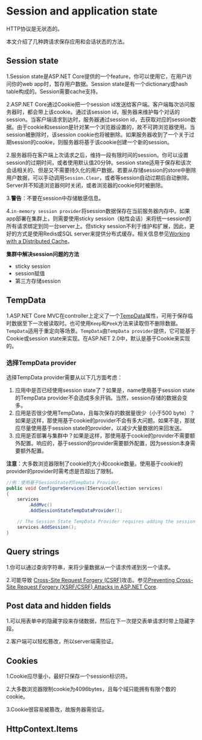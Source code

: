 # Session and application state

HTTP协议是无状态的。

本文介绍了几种跨请求保存应用和会话状态的方法。



## Session state

1.Session state是ASP.NET Core提供的一个feature，你可以使用它，在用户访问你的web app时，暂存用户数据。Session state是有一个dictionary或hash table构成的。Session需要cache支持。

2.ASP.NET Core通过Cookie把一个session id发送给客户端。客户端每次访问服务器时，都会带上该cookie。通过该session id，服务器来维护每个对话的session。当客户端请求到达时，服务器通过session id，去获取对应的session数据。由于cookie和session是针对某一个浏览器设置的，故不可跨浏览器使用。当session被删除时，该session cookie也将被删除。如果服务器收到了一个关于过期session的cookie，则服务器将基于该cookie创建一个新的session。

2.服务器将在客户端上次请求之后，维持一段有限时间的session。你可以设置session的过期时间，或者使用默认值20分钟。session state适用于保存和该次会话相关的、但是又不需要持久化的用户数据。若要从存储session的store中删除用户数据，可以手动调用`Session.Clear`，或者等session自动过期后自动删除。Server并不知道浏览器何时关闭，或者浏览器的cookie何时被删除。

3.**警告**：不要在session中存储敏感信息。

4.`in-memory session provider`将session数据保存在当前服务器内存中。如果app部署在集群上，则需要使用sticky session（粘性会话）来将统一session的所有请求绑定到同一台server上。但sticky session不利于维护和扩展，因此，更好的方式是使用Redis或SQL server来提供分布式缓存。相关信息参见[Working with a Distributed Cache](https://docs.microsoft.com/en-us/aspnet/core/performance/caching/distributed)。

**集群中解决session问题的方法**

* sticky session
* session赋值
* 第三方存储session



## TempData

1.ASP.NET Core MVC在controller上定义了一个[TempData](https://docs.microsoft.com/dotnet/api/microsoft.aspnetcore.mvc.controller.tempdata?view=aspnetcore-2.0#Microsoft_AspNetCore_Mvc_Controller_TempData)属性，可用于保存临时数据至下一次被读取时。也可使用`Keep`和`Peek`方法来读取但不删除数据。`TempData`适用于重定向等场景。`TempData`由`TempData provider`提供，它可能基于Cookie或session state来实现。在ASP.NET 2.0中，默认是基于Cookie来实现的。

### 选择TempData provider

选择TempData provider需要从以下几方面考虑：

1. 应用中是否已经使用session state了？如果是，name使用基于session state的TempData provider不会造成多余开销。当然，session存储的数据会变多。
2. 应用是否很少使用TempData，且每次保存的数据量很少（小于500 byte）？如果是这样，那使用基于cookie的provider不会有多大问题。如果不是，那就应尽量使用基于session state的provider，以减少大量数据的来回发送。
3. 应用是否部署与集群中？如果是这样，那使用基于cookie的provider不需要额外配置。响应的，基于session的provider需要额外配置，因为session本身需要额外配置。

**注意**：大多数浏览器限制了cookie的大小和cookie数量。使用基于cookie的provider的provider时需考虑是否超出了限制。

```c#
//例：使用基于SesionState的TempData Provider。
public void ConfigureServices(IServiceCollection services)
{
    services
        .AddMvc()
        .AddSessionStateTempDataProvider();

    // The Session State TempData Provider requires adding the session state service
    services.AddSession();
}
```



## Query strings

1.你可以通过查询字符串，来将少量数据从一个请求传递到另一个请求。

2.可能导致 [Cross-Site Request Forgery (CSRF)](https://www.owasp.org/index.php/Cross-Site_Request_Forgery_(CSRF))攻击。参见[Preventing Cross-Site Request Forgery (XSRF/CSRF) Attacks in ASP.NET Core](https://docs.microsoft.com/en-us/aspnet/core/security/anti-request-forgery).



## Post data and hidden fields

1.可以用表单中的隐藏字段来存储数据，然后在下一次提交表单请求时带上隐藏字段。

2.客户端可以轻松篡改，所以server端需验证。



## Cookies

1.Cookie应尽量小，最好只保存一个session标识符。

2.大多数浏览器限制cookie为4096bytes，且每个域只能拥有有限个数的cookie。

3.Cookie很容易被篡改，故服务器需验证。



## HttpContext.Items








